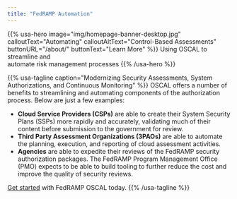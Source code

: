 ```yaml
---
title: "FedRAMP Automation"
---
```

{{% usa-hero image="img/homepage-banner-desktop.jpg" calloutText="Automating" calloutAltText="Control-Based Assessments" buttonURL="/about/" buttonText="Learn More" %}}
Using OSCAL to streamline and<br>
automate risk management processes
{{% /usa-hero %}}

{{% usa-tagline caption="Modernizing Security Assessments, System Authorizations, and Continuous Monitoring" %}}
OSCAL offers a number of benefits to streamlining and automating components of the authorization process. Below are just a few examples:

- **Cloud Service Providers (CSPs)** are able to create their System Security Plans (SSPs) more rapidly and accurately, validating much of their content before submission to the government for review.
- **Third Party Assessment Organizations (3PAOs)** are able to automate the planning, execution, and reporting of cloud assessment activities.
- **Agencies** are able to expedite their reviews of the FedRAMP security authorization packages.
The FedRAMP Program Management Office (PMO) expects to be able to build tooling to further reduce the cost and improve the quality of security reviews.

[Get started](/start) with FedRAMP OSCAL today.
{{% /usa-tagline %}}

<!-- 
{{<usa-graphic-list>}}
  {{% usa-media-block image="dataCentric.png" imageAlt="data centric" title="Data-centric"%}}
Transitions the legacy approach to security plan generation and management (Word and Excel documents) to a data-centric approach based on common data standards such as XML/JSON.
  {{% /usa-media-block %}}

  {{% usa-media-block image="extensible.png" imageAlt="extensible" title="Extensible"%}}
Puts security compliance data to work by allowing an extensible architecture that expresses security controls in both machine and human readable formats.
  {{% /usa-media-block %}}

  {{% usa-media-block image="integrated.png" imageAlt="integrated" title="Integrated" %}}
Allows tool developers to implement APIs and provide a standards-based foundation for next generation compliance tools.
  {{% /usa-media-block %}}

  {{% usa-media-block image="automated.png" imageAlt="automated" title="Automated" %}}
Apply the benefits of the ***data-centric*** approach to automate existing processes that are resource intensive.
  {{% /usa-media-block %}}
{{</usa-graphic-list>}}

{{<usa-section>}}
{{%usa-grid-container%}}

# Use Information in OSCAL Formats

Control-based information expressed using OSCAL formats allows you to:

- Easily access control information from security and privacy control catalogs
- Establish and share machine-readable control baselines
- Maintain and share actionable, up-to-date information about how controls are implemented in your systems
- Automate the monitoring and assessment of your system control implementation effectiveness

If you are new to the OSCAL project, we provide [learning materials](learn/) for the project.
{{%/usa-grid-container%}}
{{</usa-section>}} -->
